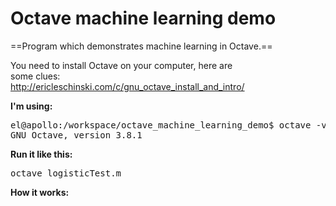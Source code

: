 # Octave machine learning demo

==Program which demonstrates machine learning in Octave.==

You need to install Octave on your computer, here are<br>
some clues:<br>
<a href="http://ericleschinski.com/c/gnu_octave_install_and_intro/">http://ericleschinski.com/c/gnu_octave_install_and_intro/</a>

<b>I'm using:</b>
<pre>el@apollo:/workspace/octave_machine_learning_demo$ octave -v 
GNU Octave, version 3.8.1
</pre>


<b>Run it like this:<br></b>

<pre>
octave logisticTest.m
</pre>

<b>How it works:<br></b>


